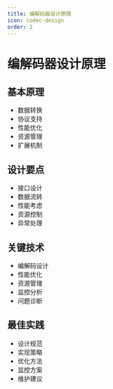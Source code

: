 ```yaml
---
title: 编解码器设计原理
icon: codec-design
order: 2
---
```


# 编解码器设计原理

## 基本原理
- 数据转换
- 协议支持
- 性能优化
- 资源管理
- 扩展机制

## 设计要点
- 接口设计
- 数据流转
- 性能考虑
- 资源控制
- 异常处理

## 关键技术
- 编解码设计
- 性能优化
- 资源管理
- 监控分析
- 问题诊断

## 最佳实践
- 设计规范
- 实现策略
- 优化方法
- 监控方案
- 维护建议

